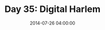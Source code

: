---
permalink: /jekyll/update/2014/07/26/day35
redirect_to: http://arounddh.elotroalex.com/jekyll/update/2014/07/26/day35
layout: base_redirect
title:  "Day 35: Digital Harlem"
date:   2014-07-26 04:00:00
categories: jekyll update
---